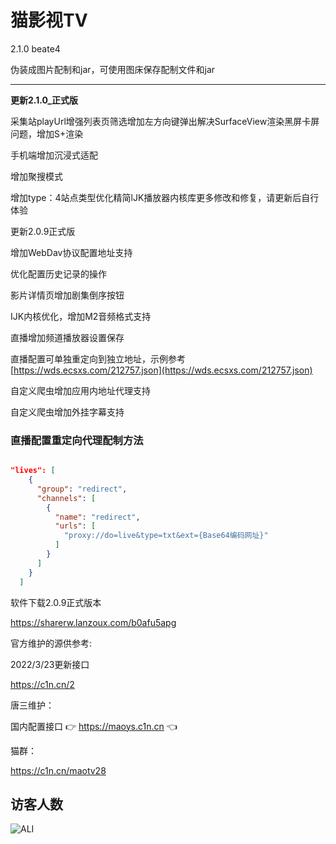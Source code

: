 
# 猫影视TV

2.1.0 beate4

伪装成图片配制和jar，可使用图床保存配制文件和jar

---
**更新2.1.0_正式版**

采集站playUrl增强列表页筛选增加左方向键弹出解决SurfaceView渲染黑屏卡屏问题，增加S+渲染

手机端增加沉浸式适配

增加聚搜模式

增加type：4站点类型优化精简lJK播放器内核库更多修改和修复，请更新后自行体验


更新2.0.9正式版

增加WebDav协议配置地址支持

优化配置历史记录的操作

影片详情页增加剧集倒序按钮

IJK内核优化，增加M2音频格式支持

直播增加频道播放器设置保存

直播配置可单独重定向到独立地址，示例参考[https://wds.ecsxs.com/212757.json](https://wds.ecsxs.com/212757.json)

自定义爬虫增加应用内地址代理支持

自定义爬虫增加外挂字幕支持

### 直播配置重定向代理配制方法

```json

"lives": [
    {
      "group": "redirect",
      "channels": [
        {
          "name": "redirect",
          "urls": [
            "proxy://do=live&type=txt&ext={Base64编码网址}"
          ]
        }
      ]
    }
  ]
```


软件下载2.0.9正式版本

https://sharerw.lanzoux.com/b0afu5apg

官方维护的源供参考:

2022/3/23更新接口

https://c1n.cn/2

唐三维护：

国内配置接口 👉 https://maoys.c1n.cn 👈

猫群：

https://c1n.cn/maotv28


## 访客人数

<img align="left" src = "https://profile-counter.glitch.me/cniop-m/count.svg" alt ="ALI">


